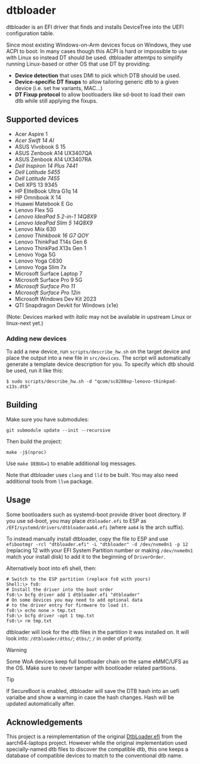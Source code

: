 # dtbloader

dtbloader is an EFI driver that finds and installs DeviceTree into the UEFI configuration table.

Since most existing Windows-on-Arm devices focus on Windows, they use ACPI to boot. In many cases
though this ACPI is hard or impossible to use with Linux so instead DT should be used. dtbloader
attemtps to simplify running Linux-based or other OS that use DT by providing:

- **Device detection** that uses DMI to pick which DTB should be used.
- **Device-specific DT fixups** to allow tailoring generic dtb to a given device (i.e. set hw variants, MAC...)
- **DT Fixup protocol** to allow bootloaders like sd-boot to load their own dtb while still applying the fixups.

## Supported devices

<!--
  We keep this list simple and just alphabetical order for now but
  add soc to each device in a comment so it's easier to split per-soc later.
-->

- <!-- sc7180   --> Acer Aspire 1
- *<!-- x1p64100 --> Acer Swift 14 AI*
- <!-- x1e80100 --> ASUS Vivobook S 15
- <!-- x1p42100 --> ASUS Zenbook A14 UX3407QA
- <!-- x1e80100 --> ASUS Zenbook A14 UX3407RA
- *<!-- x1e80100 --> Dell Inspiron 14 Plus 7441*
- *<!-- x1p64100 --> Dell Latitude 5455*
- *<!-- x1e80100 --> Dell Latitude 7455*
- <!-- x1e80100 --> Dell XPS 13 9345
- <!-- x1e80100 --> HP EliteBook Ultra G1q 14
- <!-- x1e80100 --> HP Omnibook X 14
- <!-- sc8280xp --> Huawei Matebook E Go
- <!-- sc8180x  --> Lenovo Flex 5G
- *<!-- x1p42100 --> Lenovo IdeaPad 5 2-in-1 14Q8X9*
- *<!-- x1p42100 --> Lenovo IdeaPad Slim 5 14Q8X9*
- <!-- msm8998 --> Lenovo Miix 630
- *<!-- x1p42100 --> Lenovo Thinkbook 16 G7 QOY*
- <!-- x1e78100 --> Lenovo ThinkPad T14s Gen 6
- <!-- sc8280xp --> Lenovo ThinkPad X13s Gen 1
- <!-- sc8180x  --> Lenovo Yoga 5G
- <!-- sdm850   --> Lenovo Yoga C630
- <!-- x1e80100 --> Lenovo Yoga Slim 7x
- <!-- x1e80100 --> Microsoft Surface Laptop 7
- <!-- sc8280xp --> Microsoft Surface Pro 9 5G
- *<!-- x1e80100 --> Microsoft Surface Pro 11*
- *<!-- x1p42100 --> Microsoft Surface Pro 12in*
- <!-- sc8280xp --> Microsoft Windows Dev Kit 2023
- <!-- x1e001de --> QTI Snapdragon Devkit for Windows (x1e)

(Note: Devices marked with *italic* may not be available in upstream Linux or linux-next yet.)

### Adding new devices

To add a new device, run `scripts/describe_hw.sh` on the target device and place the output into a new file
in `src/devices`. The script will automatically generate a template device description for you. To specify
which dtb should be used, run it like this:

```
$ sudo scripts/describe_hw.sh -d "qcom/sc8280xp-lenovo-thinkpad-x13s.dtb"
```

## Building

Make sure you have submodules:

```
git submodule update --init --recursive
```

Then build the project:

```
make -j$(nproc)
```

Use `make DEBUG=1` to enable additional log messages.

Note that dtbloader uses `clang` and `lld` to be built. You may also need additional tools from `llvm` package.

## Usage

Some bootloaders such as systemd-boot provide driver boot directory. If you use sd-boot, you may place
`dtbloader.efi` to ESP as `/EFI/systemd/drivers/dtbloaderaa64.efi` (where `aa64` is the arch suffix).

To instead manually install dtbloader, copy the file to ESP and use `efibootmgr -rcl "dtbloader.efi" -L "dtbloader" -d /dev/nvme0n1 -p 12`
(replacing 12 with your EFI System Partition number or making `/dev/nvme0n1` match your install disk)
to add it to the beginning of `DriverOrder`.

Alternatively boot into efi shell, then:

```
# Switch to the ESP partition (replace fs0 with yours)
Shell:\> fs0:
# Install the driver into the boot order
fs0:\> bcfg driver add 1 dtbloader.efi "dtbloader"
# On some devices you may need to add optional data
# to the driver entry for firmware to load it.
fs0:\> echo none > tmp.txt
fs0:\> bcfg driver -opt 1 tmp.txt
fs0:\> rm tmp.txt
```

dtbloader will look for the dtb files in the partition it was installed on. It will look into:
`/dtbloader/dtbs/`; `dtbs/`; `/` in order of priority.

> [!WARNING]
> Some WoA devices keep full bootloader chain on the same eMMC/UFS as the OS. Make sure to never tamper with
> bootloader related partitions.

> [!TIP]
> If SecureBoot is enabled, dtbloader will save the DTB hash into an uefi varialbe and show a warning
> in case the hash changes. Hash will be updated automatically after.

## Acknowledgements

This project is a reimplementation of the original [DtbLoader.efi](https://github.com/aarch64-laptops/edk2/tree/dtbloader-app)
from the aarch64-laptops project. However while the original implementation used specially-named dtb files to discover
the compatible dtb, this one keeps a database of compatible devices to match to the conventional dtb name.
